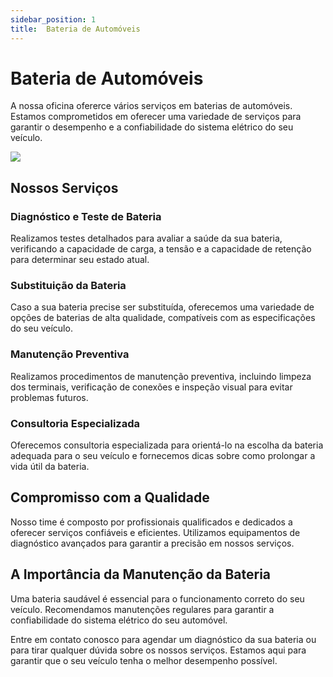 ```yaml
---
sidebar_position: 1
title:  Bateria de Automóveis
---
```


# Bateria de Automóveis

A nossa oficina ofererce vários serviços em baterias de automóveis. Estamos comprometidos em oferecer uma variedade de serviços para garantir o desempenho e a confiabilidade do sistema elétrico do seu veículo.

![](https://media.istockphoto.com/photos/mechanic-checking-car-battery-picture-id492890536?k=6&m=492890536&s=170667a&w=0&h=uvYr6IK1z1jAP9oRv7PC5TH9yZZT1wnJghPOy4PK20E=)

## Nossos Serviços

### Diagnóstico e Teste de Bateria

Realizamos testes detalhados para avaliar a saúde da sua bateria, verificando a capacidade de carga, a tensão e a capacidade de retenção para determinar seu estado atual.

### Substituição da Bateria

Caso a sua bateria precise ser substituída, oferecemos uma variedade de opções de baterias de alta qualidade, compatíveis com as especificações do seu veículo.

### Manutenção Preventiva

Realizamos procedimentos de manutenção preventiva, incluindo limpeza dos terminais, verificação de conexões e inspeção visual para evitar problemas futuros.

### Consultoria Especializada

Oferecemos consultoria especializada para orientá-lo na escolha da bateria adequada para o seu veículo e fornecemos dicas sobre como prolongar a vida útil da bateria.

## Compromisso com a Qualidade

Nosso time é composto por profissionais qualificados e dedicados a oferecer serviços confiáveis e eficientes. Utilizamos equipamentos de diagnóstico avançados para garantir a precisão em nossos serviços.

## A Importância da Manutenção da Bateria

Uma bateria saudável é essencial para o funcionamento correto do seu veículo. Recomendamos manutenções regulares para garantir a confiabilidade do sistema elétrico do seu automóvel.

Entre em contato conosco para agendar um diagnóstico da sua bateria ou para tirar qualquer dúvida sobre os nossos serviços. Estamos aqui para garantir que o seu veículo tenha o melhor desempenho possível.

